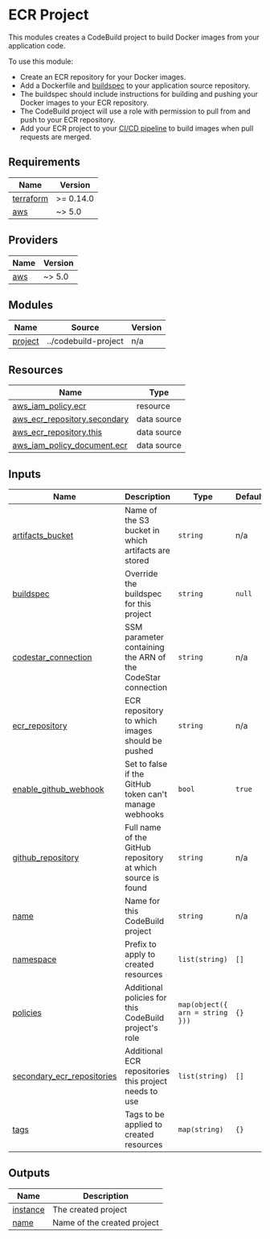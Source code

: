 # ECR Project

This modules creates a CodeBuild project to build Docker images from your
application code.

To use this module:

* Create an ECR repository for your Docker images.
* Add a Dockerfile and [buildspec] to your application source repository.
* The buildspec should include instructions for building and pushing your Docker
  images to your ECR repository.
* The CodeBuild project will use a role with permission to pull from and push to
  your ECR repository.
* Add your ECR project to your [CI/CD pipeline] to build images when pull
  requests are merged.

[buildspec]: https://docs.aws.amazon.com/codebuild/latest/userguide/build-spec-ref.html
[CI/CD pipeline]: ../cicd-pipeline

<!-- BEGIN_TF_DOCS -->
## Requirements

| Name | Version |
|------|---------|
| <a name="requirement_terraform"></a> [terraform](#requirement\_terraform) | >= 0.14.0 |
| <a name="requirement_aws"></a> [aws](#requirement\_aws) | ~> 5.0 |

## Providers

| Name | Version |
|------|---------|
| <a name="provider_aws"></a> [aws](#provider\_aws) | ~> 5.0 |

## Modules

| Name | Source | Version |
|------|--------|---------|
| <a name="module_project"></a> [project](#module\_project) | ../codebuild-project | n/a |

## Resources

| Name | Type |
|------|------|
| [aws_iam_policy.ecr](https://registry.terraform.io/providers/hashicorp/aws/latest/docs/resources/iam_policy) | resource |
| [aws_ecr_repository.secondary](https://registry.terraform.io/providers/hashicorp/aws/latest/docs/data-sources/ecr_repository) | data source |
| [aws_ecr_repository.this](https://registry.terraform.io/providers/hashicorp/aws/latest/docs/data-sources/ecr_repository) | data source |
| [aws_iam_policy_document.ecr](https://registry.terraform.io/providers/hashicorp/aws/latest/docs/data-sources/iam_policy_document) | data source |

## Inputs

| Name | Description | Type | Default | Required |
|------|-------------|------|---------|:--------:|
| <a name="input_artifacts_bucket"></a> [artifacts\_bucket](#input\_artifacts\_bucket) | Name of the S3 bucket in which artifacts are stored | `string` | n/a | yes |
| <a name="input_buildspec"></a> [buildspec](#input\_buildspec) | Override the buildspec for this project | `string` | `null` | no |
| <a name="input_codestar_connection"></a> [codestar\_connection](#input\_codestar\_connection) | SSM parameter containing the ARN of the CodeStar connection | `string` | n/a | yes |
| <a name="input_ecr_repository"></a> [ecr\_repository](#input\_ecr\_repository) | ECR repository to which images should be pushed | `string` | n/a | yes |
| <a name="input_enable_github_webhook"></a> [enable\_github\_webhook](#input\_enable\_github\_webhook) | Set to false if the GitHub token can't manage webhooks | `bool` | `true` | no |
| <a name="input_github_repository"></a> [github\_repository](#input\_github\_repository) | Full name of the GitHub repository at which source is found | `string` | n/a | yes |
| <a name="input_name"></a> [name](#input\_name) | Name for this CodeBuild project | `string` | n/a | yes |
| <a name="input_namespace"></a> [namespace](#input\_namespace) | Prefix to apply to created resources | `list(string)` | `[]` | no |
| <a name="input_policies"></a> [policies](#input\_policies) | Additional policies for this CodeBuild project's role | `map(object({ arn = string }))` | `{}` | no |
| <a name="input_secondary_ecr_repositories"></a> [secondary\_ecr\_repositories](#input\_secondary\_ecr\_repositories) | Additional ECR repositories this project needs to use | `list(string)` | `[]` | no |
| <a name="input_tags"></a> [tags](#input\_tags) | Tags to be applied to created resources | `map(string)` | `{}` | no |

## Outputs

| Name | Description |
|------|-------------|
| <a name="output_instance"></a> [instance](#output\_instance) | The created project |
| <a name="output_name"></a> [name](#output\_name) | Name of the created project |
<!-- END_TF_DOCS -->

